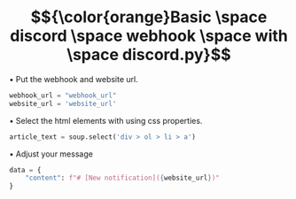# $${\color{orange}Basic \space discord \space webhook \space with \space discord.py}$$ 


• Put the webhook and website url.
```py
webhook_url = "webhook_url"
website_url = 'website_url'
```

• Select the html elements with using css properties.

```py
article_text = soup.select('div > ol > li > a')
```

• Adjust your message

```py
data = {
    "content": f"# [New notification]({website_url})"
}
```
